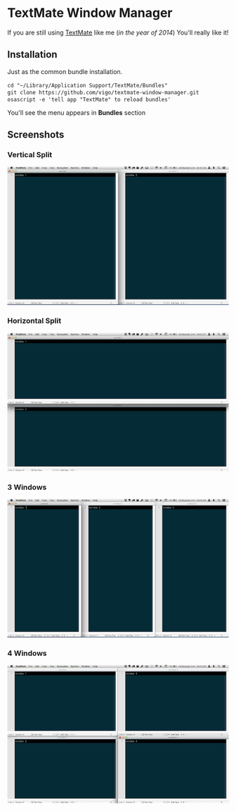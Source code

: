 # TextMate Window Manager

If you are still using [TextMate][1] like me (*in the year of 2014*)
You'll really like it!

## Installation

Just as the common bundle installation.

    cd "~/Library/Application Support/TextMate/Bundles"
    git clone https://github.com/vigo/textmate-window-manager.git
    osascript -e 'tell app "TextMate" to reload bundles'

You'll see the menu appears in **Bundles** section

## Screenshots

### Vertical Split
![Screenshot][screen1]

### Horizontal Split
![Screenshot][screen2]

### 3 Windows
![Screenshot][screen3]

### 4 Windows
![Screenshot][screen4]





[1]: http://macromates.com "TextMate"

[screen1]: https://raw.githubusercontent.com/vigo/textmate-window-manager/master/Support/screenshots/split-vertical.png "Vertical Split"
[screen2]: https://raw.githubusercontent.com/vigo/textmate-window-manager/master/Support/screenshots/split-horizontal.png "Horizontal Split"
[screen3]: https://raw.githubusercontent.com/vigo/textmate-window-manager/master/Support/screenshots/arranged-3-windows.png "3 Windows"
[screen4]: https://raw.githubusercontent.com/vigo/textmate-window-manager/master/Support/screenshots/arranged-4-windows.png "4 Windows"